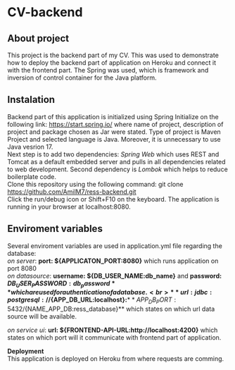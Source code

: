 # CV-backend

## About project

This project is the backend part of my CV. This was used to demonstrate how to deploy the backend part of application on Heroku and connect it with the frontend part. 
The Spring was used, which is framework and inversion of control container for the Java platform.

## Instalation

Backend part of this application is initialized using Spring Initialize on the following link: https://start.spring.io/ 
where name of project, description of project and package chosen as Jar were stated.
Type of project is Maven Project and selected language is Java. Moreover, it is unnecessary to use Java vesrion 17. <br>
Next step is to add two dependencies: *Spring Web* which uses REST and Tomcat as a default embedded server and 
pulls in all dependencies related to web development. Second dependency is *Lombok* which helps to reduce boilerplate code. <br>
Clone this repository using the following command: git clone https://github.com/AmilM7/ress-backend.git <br>
Click the run/debug icon or Shift+F10 on the keyboard. 
The application is running in your browser at localhost:8080. 

## Enviroment variables

Several enviroment variables are used in application.yml file regarding the database: <br>
*on server*: **port: ${APPLICATON_PORT:8080}** which runs application on port 8080 
\
*on datasource*: **username: ${DB_USER_NAME:db_name}** and  **password: ${DB_USER_PASSWORD:db_password}** which are used for authentication 
of a database. <br>
**url: jdbc:postgresql://${APP_DB_URL:localhost}:**${**APP_DB_PORT:5432}/${NAME_APP_DB:ress_database}** which states on which url data 
source will be available.<br>

*on service ui*: **url: ${FRONTEND-API-URL:http://localhost:4200}** which states on which port will it communicate with frontend part of application.<br>


**Deployment**\
This application is deployed on Heroku from where requests are comming. 
